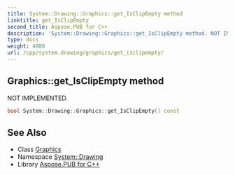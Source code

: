 ```yaml
---
title: System::Drawing::Graphics::get_IsClipEmpty method
linktitle: get_IsClipEmpty
second_title: Aspose.PUB for C++
description: 'System::Drawing::Graphics::get_IsClipEmpty method. NOT IMPLEMENTED in C++.'
type: docs
weight: 4800
url: /cpp/system.drawing/graphics/get_isclipempty/
---
```

## Graphics::get_IsClipEmpty method


NOT IMPLEMENTED.

```cpp
bool System::Drawing::Graphics::get_IsClipEmpty() const
```


## See Also

* Class [Graphics](../)
* Namespace [System::Drawing](../../)
* Library [Aspose.PUB for C++](../../../)
